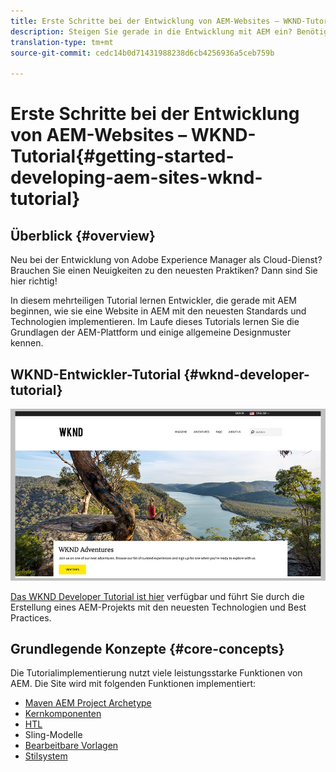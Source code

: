 ```yaml
---
title: Erste Schritte bei der Entwicklung von AEM-Websites – WKND-Tutorial
description: Steigen Sie gerade in die Entwicklung mit AEM ein? Benötigen Sie einen Auffrischungskurs zu Best Practices? Dann sind Sie hier richtig! In diesem mehrteiligen Tutorial lernen Entwickler, die gerade mit AEM beginnen, wie sie eine Website in AEM mit den neuesten Standards und Technologien implementieren.
translation-type: tm+mt
source-git-commit: cedc14b0d71431988238d6cb4256936a5ceb759b

---
```



# Erste Schritte bei der Entwicklung von AEM-Websites – WKND-Tutorial{#getting-started-developing-aem-sites-wknd-tutorial}

## Überblick {#overview}

Neu bei der Entwicklung von Adobe Experience Manager als Cloud-Dienst? Brauchen Sie einen Neuigkeiten zu den neuesten Praktiken? Dann sind Sie hier richtig!

In diesem mehrteiligen Tutorial lernen Entwickler, die gerade mit AEM beginnen, wie sie eine Website in AEM mit den neuesten Standards und Technologien implementieren. Im Laufe dieses Tutorials lernen Sie die Grundlagen der AEM-Plattform und einige allgemeine Designmuster kennen.

## WKND-Entwickler-Tutorial {#wknd-developer-tutorial}

![WKND](assets/wknd-tutorial-homepage.png)

[Das WKND Developer Tutorial ist hier](https://docs.adobe.com/content/help/en/experience-manager-learn/getting-started-wknd-tutorial-develop/overview.html) verfügbar und führt Sie durch die Erstellung eines AEM-Projekts mit den neuesten Technologien und Best Practices.

## Grundlegende Konzepte {#core-concepts}

Die Tutorialimplementierung nutzt viele leistungsstarke Funktionen von AEM. Die Site wird mit folgenden Funktionen implementiert:

* [Maven AEM Project Archetype](https://docs.adobe.com/content/help/en/experience-manager-core-components/using/developing/archetype/overview.html)
* [Kernkomponenten](https://docs.adobe.com/content/help/en/experience-manager-core-components/using/introduction.html)
* [HTL](https://docs.adobe.com/content/help/en/experience-manager-htl/using/getting-started/getting-started.html)
* Sling-Modelle
* [Bearbeitbare Vorlagen](https://docs.adobe.com/content/help/en/experience-manager-learn/sites/page-authoring/template-editor-feature-video-use.html)
* [Stilsystem](https://docs.adobe.com/content/help/en/experience-manager-learn/sites/page-authoring/style-system-feature-video-use.html)